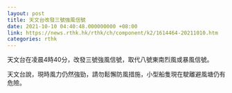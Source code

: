 ```yaml
---
layout: post
title: 天文台改發三號強風信號
date: 2021-10-10 04:40:48.000000000 +08:00
link: https://news.rthk.hk/rthk/ch/component/k2/1614464-20211010.htm
categories: rthk
---
```


天文台在凌晨4時40分，改發三號強風信號，取代八號東南烈風或暴風信號。

天文台說，現時風力仍然強勁，請勿鬆懈防風措施，小型船隻現在駛離避風塘仍有危險。
